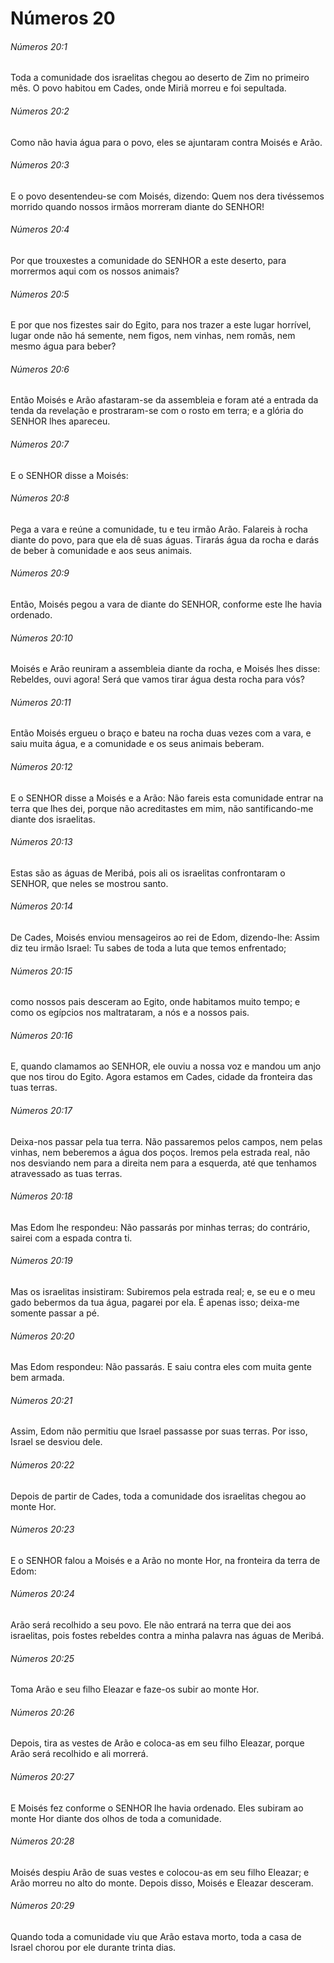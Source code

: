# Números 20

###### Números 20:1

Toda a comunidade dos israelitas chegou ao deserto de Zim no primeiro mês. O povo habitou em Cades, onde Miriã morreu e foi sepultada.

###### Números 20:2

Como não havia água para o povo, eles se ajuntaram contra Moisés e Arão.

###### Números 20:3

E o povo desentendeu-se com Moisés, dizendo: Quem nos dera tivéssemos morrido quando nossos irmãos morreram diante do SENHOR!

###### Números 20:4

Por que trouxestes a comunidade do SENHOR a este deserto, para morrermos aqui com os nossos animais?

###### Números 20:5

E por que nos fizestes sair do Egito, para nos trazer a este lugar horrível, lugar onde não há semente, nem figos, nem vinhas, nem romãs, nem mesmo água para beber?

###### Números 20:6

Então Moisés e Arão afastaram-se da assembleia e foram até a entrada da tenda da revelação e prostraram-se com o rosto em terra; e a glória do SENHOR lhes apareceu.

###### Números 20:7

E o SENHOR disse a Moisés:

###### Números 20:8

Pega a vara e reúne a comunidade, tu e teu irmão Arão. Falareis à rocha diante do povo, para que ela dê suas águas. Tirarás água da rocha e darás de beber à comunidade e aos seus animais.

###### Números 20:9

Então, Moisés pegou a vara de diante do SENHOR, conforme este lhe havia ordenado.

###### Números 20:10

Moisés e Arão reuniram a assembleia diante da rocha, e Moisés lhes disse: Rebeldes, ouvi agora! Será que vamos tirar água desta rocha para vós?

###### Números 20:11

Então Moisés ergueu o braço e bateu na rocha duas vezes com a vara, e saiu muita água, e a comunidade e os seus animais beberam.

###### Números 20:12

E o SENHOR disse a Moisés e a Arão: Não fareis esta comunidade entrar na terra que lhes dei, porque não acreditastes em mim, não santificando-me diante dos israelitas.

###### Números 20:13

Estas são as águas de Meribá, pois ali os israelitas confrontaram o SENHOR, que neles se mostrou santo.

###### Números 20:14

De Cades, Moisés enviou mensageiros ao rei de Edom, dizendo-lhe: Assim diz teu irmão Israel: Tu sabes de toda a luta que temos enfrentado;

###### Números 20:15

como nossos pais desceram ao Egito, onde habitamos muito tempo; e como os egípcios nos maltrataram, a nós e a nossos pais.

###### Números 20:16

E, quando clamamos ao SENHOR, ele ouviu a nossa voz e mandou um anjo que nos tirou do Egito. Agora estamos em Cades, cidade da fronteira das tuas terras.

###### Números 20:17

Deixa-nos passar pela tua terra. Não passaremos pelos campos, nem pelas vinhas, nem beberemos a água dos poços. Iremos pela estrada real, não nos desviando nem para a direita nem para a esquerda, até que tenhamos atravessado as tuas terras.

###### Números 20:18

Mas Edom lhe respondeu: Não passarás por minhas terras; do contrário, sairei com a espada contra ti.

###### Números 20:19

Mas os israelitas insistiram: Subiremos pela estrada real; e, se eu e o meu gado bebermos da tua água, pagarei por ela. É apenas isso; deixa-me somente passar a pé.

###### Números 20:20

Mas Edom respondeu: Não passarás. E saiu contra eles com muita gente bem armada.

###### Números 20:21

Assim, Edom não permitiu que Israel passasse por suas terras. Por isso, Israel se desviou dele.

###### Números 20:22

Depois de partir de Cades, toda a comunidade dos israelitas chegou ao monte Hor.

###### Números 20:23

E o SENHOR falou a Moisés e a Arão no monte Hor, na fronteira da terra de Edom:

###### Números 20:24

Arão será recolhido a seu povo. Ele não entrará na terra que dei aos israelitas, pois fostes rebeldes contra a minha palavra nas águas de Meribá.

###### Números 20:25

Toma Arão e seu filho Eleazar e faze-os subir ao monte Hor.

###### Números 20:26

Depois, tira as vestes de Arão e coloca-as em seu filho Eleazar, porque Arão será recolhido e ali morrerá.

###### Números 20:27

E Moisés fez conforme o SENHOR lhe havia ordenado. Eles subiram ao monte Hor diante dos olhos de toda a comunidade.

###### Números 20:28

Moisés despiu Arão de suas vestes e colocou-as em seu filho Eleazar; e Arão morreu no alto do monte. Depois disso, Moisés e Eleazar desceram.

###### Números 20:29

Quando toda a comunidade viu que Arão estava morto, toda a casa de Israel chorou por ele durante trinta dias.

